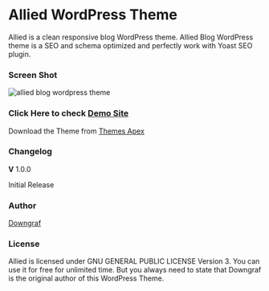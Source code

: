 # Allied WordPress Theme
Allied is a clean responsive blog WordPress theme. Allied Blog WordPress theme is a SEO and schema optimized and perfectly work with Yoast SEO plugin.

### Screen Shot 

![allied blog wordpress theme](https://user-images.githubusercontent.com/9718134/52429913-c5df2d00-2b26-11e9-8418-4bebb7eb874d.jpg)

### Click Here to check [Demo Site](https://www.downgraf.com/allied/)

Download the Theme from [Themes Apex](https://www.downgraf.com/themes-apex/)

### Changelog
**V** 1.0.0

Initial Release

### Author

[Downgraf](https://www.downgraf.com)

### License

Allied is licensed under GNU GENERAL PUBLIC LICENSE Version 3. You can use it for free for unlimited time. But you always need to state that Downgraf is the original author of this WordPress Theme.

